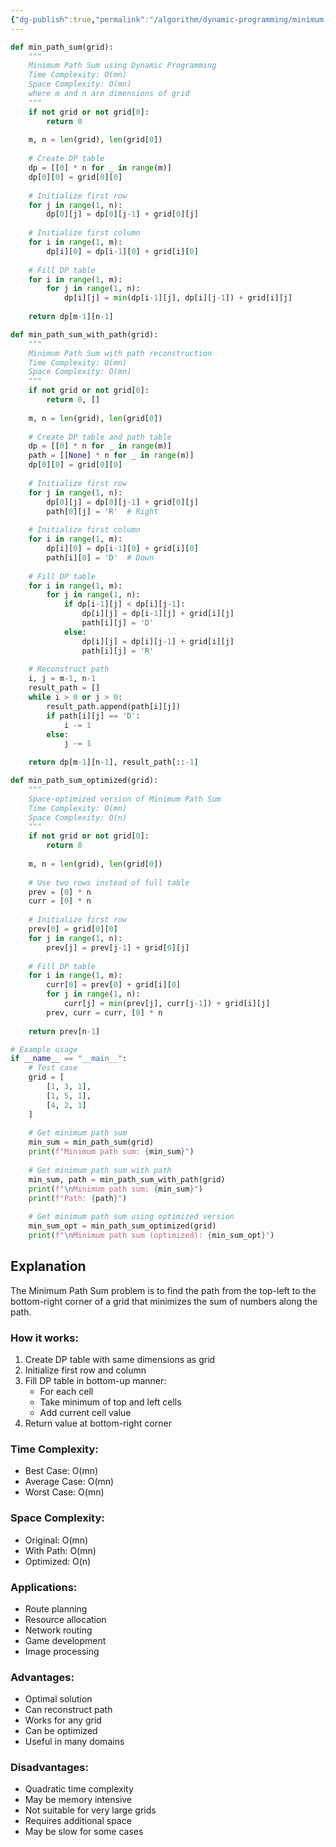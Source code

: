 ```yaml
---
{"dg-publish":true,"permalink":"/algorithm/dynamic-programming/minimum-path-sum/"}
---
```


```python
def min_path_sum(grid):
    """
    Minimum Path Sum using Dynamic Programming
    Time Complexity: O(mn)
    Space Complexity: O(mn)
    where m and n are dimensions of grid
    """
    if not grid or not grid[0]:
        return 0
    
    m, n = len(grid), len(grid[0])
    
    # Create DP table
    dp = [[0] * n for _ in range(m)]
    dp[0][0] = grid[0][0]
    
    # Initialize first row
    for j in range(1, n):
        dp[0][j] = dp[0][j-1] + grid[0][j]
    
    # Initialize first column
    for i in range(1, m):
        dp[i][0] = dp[i-1][0] + grid[i][0]
    
    # Fill DP table
    for i in range(1, m):
        for j in range(1, n):
            dp[i][j] = min(dp[i-1][j], dp[i][j-1]) + grid[i][j]
    
    return dp[m-1][n-1]

def min_path_sum_with_path(grid):
    """
    Minimum Path Sum with path reconstruction
    Time Complexity: O(mn)
    Space Complexity: O(mn)
    """
    if not grid or not grid[0]:
        return 0, []
    
    m, n = len(grid), len(grid[0])
    
    # Create DP table and path table
    dp = [[0] * n for _ in range(m)]
    path = [[None] * n for _ in range(m)]
    dp[0][0] = grid[0][0]
    
    # Initialize first row
    for j in range(1, n):
        dp[0][j] = dp[0][j-1] + grid[0][j]
        path[0][j] = 'R'  # Right
    
    # Initialize first column
    for i in range(1, m):
        dp[i][0] = dp[i-1][0] + grid[i][0]
        path[i][0] = 'D'  # Down
    
    # Fill DP table
    for i in range(1, m):
        for j in range(1, n):
            if dp[i-1][j] < dp[i][j-1]:
                dp[i][j] = dp[i-1][j] + grid[i][j]
                path[i][j] = 'D'
            else:
                dp[i][j] = dp[i][j-1] + grid[i][j]
                path[i][j] = 'R'
    
    # Reconstruct path
    i, j = m-1, n-1
    result_path = []
    while i > 0 or j > 0:
        result_path.append(path[i][j])
        if path[i][j] == 'D':
            i -= 1
        else:
            j -= 1
    
    return dp[m-1][n-1], result_path[::-1]

def min_path_sum_optimized(grid):
    """
    Space-optimized version of Minimum Path Sum
    Time Complexity: O(mn)
    Space Complexity: O(n)
    """
    if not grid or not grid[0]:
        return 0
    
    m, n = len(grid), len(grid[0])
    
    # Use two rows instead of full table
    prev = [0] * n
    curr = [0] * n
    
    # Initialize first row
    prev[0] = grid[0][0]
    for j in range(1, n):
        prev[j] = prev[j-1] + grid[0][j]
    
    # Fill DP table
    for i in range(1, m):
        curr[0] = prev[0] + grid[i][0]
        for j in range(1, n):
            curr[j] = min(prev[j], curr[j-1]) + grid[i][j]
        prev, curr = curr, [0] * n
    
    return prev[n-1]

# Example usage
if __name__ == "__main__":
    # Test case
    grid = [
        [1, 3, 1],
        [1, 5, 1],
        [4, 2, 1]
    ]
    
    # Get minimum path sum
    min_sum = min_path_sum(grid)
    print(f"Minimum path sum: {min_sum}")
    
    # Get minimum path sum with path
    min_sum, path = min_path_sum_with_path(grid)
    print(f"\nMinimum path sum: {min_sum}")
    print(f"Path: {path}")
    
    # Get minimum path sum using optimized version
    min_sum_opt = min_path_sum_optimized(grid)
    print(f"\nMinimum path sum (optimized): {min_sum_opt}")
```

## Explanation
The Minimum Path Sum problem is to find the path from the top-left to the bottom-right corner of a grid that minimizes the sum of numbers along the path.

### How it works:
1. Create DP table with same dimensions as grid
2. Initialize first row and column
3. Fill DP table in bottom-up manner:
   - For each cell
   - Take minimum of top and left cells
   - Add current cell value
4. Return value at bottom-right corner

### Time Complexity:
- Best Case: O(mn)
- Average Case: O(mn)
- Worst Case: O(mn)

### Space Complexity:
- Original: O(mn)
- With Path: O(mn)
- Optimized: O(n)

### Applications:
- Route planning
- Resource allocation
- Network routing
- Game development
- Image processing

### Advantages:
- Optimal solution
- Can reconstruct path
- Works for any grid
- Can be optimized
- Useful in many domains

### Disadvantages:
- Quadratic time complexity
- May be memory intensive
- Not suitable for very large grids
- Requires additional space
- May be slow for some cases 